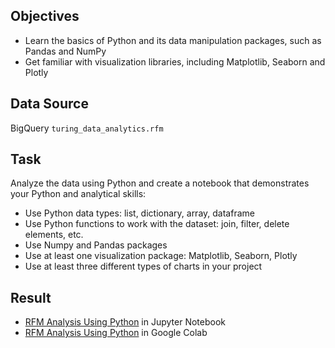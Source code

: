 ## Objectives
- Learn the basics of Python and its data manipulation packages, such as Pandas and NumPy
- Get familiar with visualization libraries, including Matplotlib, Seaborn and Plotly

## Data Source
BigQuery `turing_data_analytics.rfm`

## Task 
Analyze the data using Python and create a notebook that demonstrates your Python and analytical skills:
- Use Python data types: list, dictionary, array, dataframe
- Use Python functions to work with the dataset: join, filter, delete elements, etc.
- Use Numpy and Pandas packages
- Use at least one visualization package: Matplotlib, Seaborn, Plotly
- Use at least three different types of charts in your project

## Result
- [RFM Analysis Using Python](https://github.com/kornemar/Projects/blob/main/03%20Python%20for%20Data%20Analytics/RFM%20Analysis%20Using%20Python.ipynb) in Jupyter Notebook
- [RFM Analysis Using Python](https://colab.research.google.com/drive/1wO2GiSFxyD7_4Bb-SssPNvd6bi8sJxuY?usp=sharing) in Google Colab
